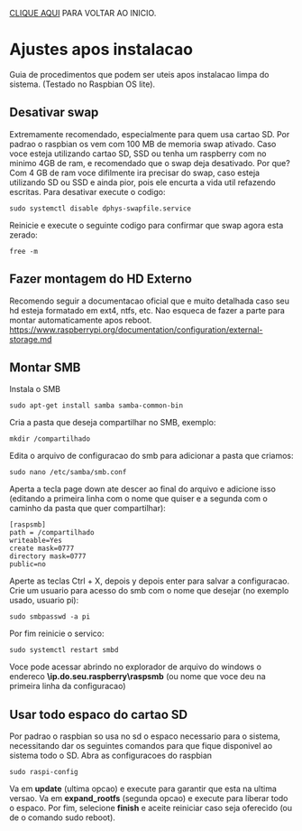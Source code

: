 [CLIQUE AQUI](https://fpatrick.github.io/tutoriaisrpi/) PARA VOLTAR AO INICIO.

# Ajustes apos instalacao
Guia de procedimentos que podem ser uteis apos instalacao limpa do sistema. (Testado no Raspbian OS lite).

## Desativar swap
Extremamente recomendado, especialmente para quem usa cartao SD. Por padrao o raspbian os vem com 100 MB de memoria swap ativado. Caso voce esteja utilizando cartao SD, SSD ou tenha um raspberry com no minimo 4GB de ram, e recomendado que o swap deja desativado. Por que? Com 4 GB de ram voce difilmente ira precisar do swap, caso esteja utilizando SD ou SSD e ainda pior, pois ele encurta a vida util refazendo escritas. 
Para desativar execute o codigo: 
```
sudo systemctl disable dphys-swapfile.service
```
Reinicie e execute o seguinte codigo para confirmar que swap agora esta zerado:
```
free -m
```
## Fazer montagem do HD Externo
Recomendo seguir a documentacao oficial que e muito detalhada caso seu hd esteja formatado em ext4, ntfs, etc. Nao esqueca de fazer a parte para montar automaticamente apos reboot. https://www.raspberrypi.org/documentation/configuration/external-storage.md

## Montar SMB
Instala o SMB
```
sudo apt-get install samba samba-common-bin
```
Cria a pasta que deseja compartilhar no SMB, exemplo:
```
mkdir /compartilhado
```
Edita o arquivo de configuracao do smb para adicionar a pasta que criamos:
```
sudo nano /etc/samba/smb.conf
```
Aperta a tecla page down ate descer ao final do arquivo e adicione isso (editando a primeira linha com o nome que quiser e a segunda com o caminho da pasta que quer compartilhar):
```
[raspsmb]
path = /compartilhado
writeable=Yes
create mask=0777
directory mask=0777
public=no
```
Aperte as teclas Ctrl + X, depois y depois enter para salvar a configuracao.
Crie um usuario para acesso do smb com o nome que desejar (no exemplo usado, usuario pi):
```
sudo smbpasswd -a pi
```
Por fim reinicie o servico:
```
sudo systemctl restart smbd
```
Voce pode acessar abrindo no explorador de arquivo do windows o endereco **\\ip.do.seu.raspberry\raspsmb** (ou nome que voce deu na primeira linha da configuracao)

## Usar todo espaco do cartao SD
Por padrao o raspbian so usa no sd o espaco necessario para o sistema, necessitando dar os seguintes comandos para que fique disponivel ao sistema todo o SD.
Abra as configuracoes do raspbian
```
sudo raspi-config
```
Va em **update** (ultima opcao) e execute para garantir que esta na ultima versao.
Va em **expand_rootfs** (segunda opcao) e execute para liberar todo o espaco.
Por fim, selecione **finish** e aceite reiniciar caso seja oferecido (ou de o comando sudo reboot).

